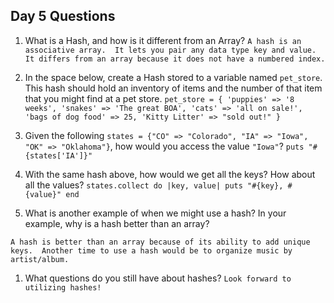 ## Day 5 Questions

1. What is a Hash, and how is it different from an Array?
`A hash is an associative array.  It lets you pair any data type key and value. It differs from an array because it does not have a numbered index.`

1. In the space below, create a Hash stored to a variable named `pet_store`.  This hash should hold an inventory of items and the number of that item that you might find at a pet store.
`pet_store = {
  'puppies' => '8 weeks',
  'snakes' => 'The great BOA',
  'cats' => 'all on sale!',
  'bags of dog food' => 25,
  'Kitty Litter' => "sold out!"
  }`

1. Given the following `states = {"CO" => "Colorado", "IA" => "Iowa", "OK" => "Oklahoma"}`, how would you access the value `"Iowa"`?
`puts "#{states['IA']}"`

1. With the same hash above, how would we get all the keys?  How about all the values?
`states.collect do |key, value|
   puts "#{key}, #{value}"
   end
   `

1. What is another example of when we might use a hash?  In your example, why is a hash better than an array?

`A hash is better than an array because of its ability to add unique keys.  Another time to use a hash would be to organize music by artist/album.`

1. What questions do you still have about hashes?
`Look forward to utilizing hashes!`
